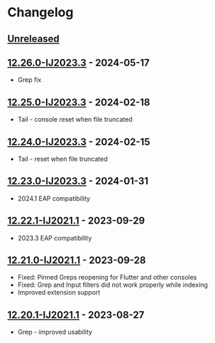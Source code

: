 # Changelog

## [Unreleased]

## [12.26.0-IJ2023.3] - 2024-05-17
- Grep fix

## [12.25.0-IJ2023.3] - 2024-02-18
- Tail - console reset when file truncated

## [12.24.0-IJ2023.3] - 2024-02-15
- Tail - reset when file truncated

## [12.23.0-IJ2023.3] - 2024-01-31
- 2024.1 EAP compatibility

## [12.22.1-IJ2021.1] - 2023-09-29
- 2023.3 EAP compatibility

## [12.21.0-IJ2021.1] - 2023-09-28
- Fixed: Pinned Greps reopening for Flutter and other consoles
- Fixed: Grep and Input filters did not work properly while indexing
- Improved extension support

## [12.20.1-IJ2021.1] - 2023-08-27
- Grep - improved usability

[Unreleased]: https://github.com/krasa/GrepConsole/compare/v12.26.0-IJ2023.3...HEAD

[12.26.0-IJ2023.3]: https://github.com/krasa/GrepConsole/compare/v12.25.0-IJ2023.3...v12.26.0-IJ2023.3
[12.25.0-IJ2023.3]: https://github.com/krasa/GrepConsole/compare/v12.24.0-IJ2023.3...v12.25.0-IJ2023.3
[12.24.0-IJ2023.3]: https://github.com/krasa/GrepConsole/compare/v12.23.0-IJ2023.3...v12.24.0-IJ2023.3
[12.23.0-IJ2023.3]: https://github.com/krasa/GrepConsole/compare/v12.22.1-IJ2021.1...v12.23.0-IJ2023.3
[12.22.1-IJ2021.1]: https://github.com/krasa/GrepConsole/compare/v12.21.0-IJ2021.1...v12.22.1-IJ2021.1
[12.21.0-IJ2021.1]: https://github.com/krasa/GrepConsole/compare/v12.20.1-IJ2021.1...v12.21.0-IJ2021.1
[12.20.1-IJ2021.1]: https://github.com/krasa/GrepConsole/commits/v12.20.1-IJ2021.1
